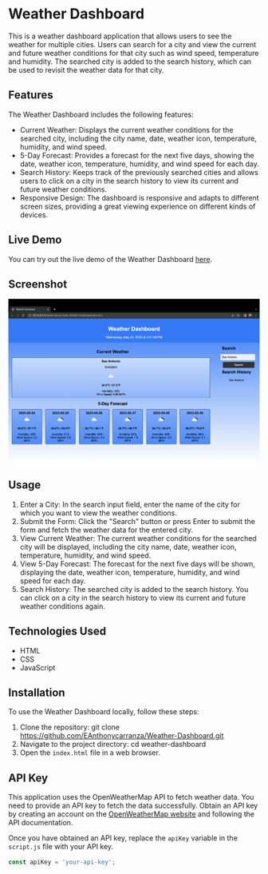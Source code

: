 # Weather Dashboard

This is a weather dashboard application that allows users to see the weather for multiple cities. Users can search for a city and view the current and future weather conditions for that city such as wind speed, temperature and humidity. The searched city is added to the search history, which can be used to revisit the weather data for that city.

## Features

The Weather Dashboard includes the following features:

- Current Weather: Displays the current weather conditions for the searched city, including the city name, date, weather icon, temperature, humidity, and wind speed.
- 5-Day Forecast: Provides a forecast for the next five days, showing the date, weather icon, temperature, humidity, and wind speed for each day.
- Search History: Keeps track of the previously searched cities and allows users to click on a city in the search history to view its current and future weather conditions.
- Responsive Design: The dashboard is responsive and adapts to different screen sizes, providing a great viewing experience on different kinds of devices.

## Live Demo

You can try out the live demo of the Weather Dashboard [here](<insert-link-to-live-demo>).

## Screenshot

![Weather Dashboard Screenshot](./Assets/Screenshot%202023-05-24%20at%203.51.09%20PM.png)

## Usage

1. Enter a City: In the search input field, enter the name of the city for which you want to view the weather conditions.
2. Submit the Form: Click the "Search" button or press Enter to submit the form and fetch the weather data for the entered city.
3. View Current Weather: The current weather conditions for the searched city will be displayed, including the city name, date, weather icon, temperature, humidity, and wind speed.
4. View 5-Day Forecast: The forecast for the next five days will be shown, displaying the date, weather icon, temperature, humidity, and wind speed for each day.
5. Search History: The searched city is added to the search history. You can click on a city in the search history to view its current and future weather conditions again.

## Technologies Used

- HTML
- CSS
- JavaScript

## Installation

To use the Weather Dashboard locally, follow these steps:

1. Clone the repository:
git clone https://github.com/EAnthonycarranza/Weather-Dashboard.git
2. Navigate to the project directory:
cd weather-dashboard
3. Open the `index.html` file in a web browser.

## API Key

This application uses the OpenWeatherMap API to fetch weather data. You need to provide an API key to fetch the data successfully. Obtain an API key by creating an account on the [OpenWeatherMap website](https://openweathermap.org/) and following the API documentation.

Once you have obtained an API key, replace the `apiKey` variable in the `script.js` file with your API key.

```javascript
const apiKey = 'your-api-key';
